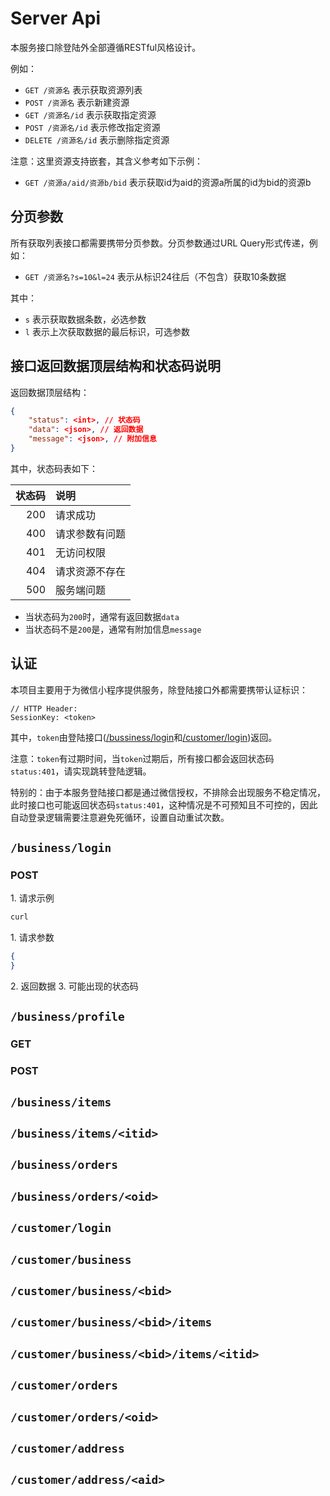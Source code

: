 Server Api
====

本服务接口除登陆外全部遵循RESTful风格设计。

例如：
- `GET /资源名` 表示获取资源列表
- `POST /资源名` 表示新建资源
- `GET /资源名/id` 表示获取指定资源
- `POST /资源名/id` 表示修改指定资源
- `DELETE /资源名/id` 表示删除指定资源

注意：这里资源支持嵌套，其含义参考如下示例：
- `GET /资源a/aid/资源b/bid` 表示获取id为aid的资源a所属的id为bid的资源b

分页参数
----

所有获取列表接口都需要携带分页参数。分页参数通过URL Query形式传递，例如：
- `GET /资源名?s=10&l=24` 表示从标识24往后（不包含）获取10条数据

其中：
- `s` 表示获取数据条数，必选参数
- `l` 表示上次获取数据的最后标识，可选参数

接口返回数据顶层结构和状态码说明
----

返回数据顶层结构：

```json
{
    "status": <int>, // 状态码
    "data": <json>, // 返回数据
    "message": <json>, // 附加信息
}
```

其中，状态码表如下：

| 状态码 | 说明 |
| --: | :-- |
|200|请求成功|
|400|请求参数有问题|
|401|无访问权限|
|404|请求资源不存在|
|500|服务端问题|

- 当状态码为`200`时，通常有返回数据`data`
- 当状态码不是`200`是，通常有附加信息`message`

认证
----

本项目主要用于为微信小程序提供服务，除登陆接口外都需要携带认证标识：

```
// HTTP Header:
SessionKey: <token>
```

其中，`token`由登陆接口([/bussiness/login]()和[/customer/login]())返回。

注意：`token`有过期时间，当`token`过期后，所有接口都会返回状态码`status:401`，请实现跳转登陆逻辑。

特别的：由于本服务登陆接口都是通过微信授权，不排除会出现服务不稳定情况，此时接口也可能返回状态码`status:401`，这种情况是不可预知且不可控的，因此自动登录逻辑需要注意避免死循环，设置自动重试次数。

`/business/login`
----

### POST

1\. 请求示例
```sh
curl
```

1\. 请求参数
```json
{
}
```

2\. 返回数据
3\. 可能出现的状态码

`/business/profile`
----

### GET
### POST

`/business/items`
----

`/business/items/<itid>`
----

`/business/orders`
----

`/business/orders/<oid>`
----

`/customer/login`
----

`/customer/business`
----

`/customer/business/<bid>`
----

`/customer/business/<bid>/items`
----

`/customer/business/<bid>/items/<itid>`
----

`/customer/orders`
----

`/customer/orders/<oid>`
----

`/customer/address`
----

`/customer/address/<aid>`
----
